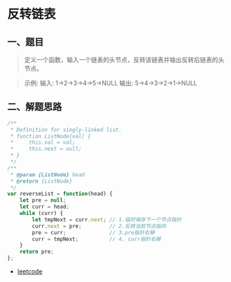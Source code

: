# 反转链表

## 一、题目

> 定义一个函数，输入一个链表的头节点，反转该链表并输出反转后链表的头节点。

> 示例:
输入: 1->2->3->4->5->NULL
输出: 5->4->3->2->1->NULL

## 二、解题思路

```js
/**
 * Definition for singly-linked list.
 * function ListNode(val) {
 *     this.val = val;
 *     this.next = null;
 * }
 */
/**
 * @param {ListNode} head
 * @return {ListNode}
 */
var reverseList = function(head) {
    let pre = null;
    let curr = head;
    while (curr) {
        let tmpNext = curr.next; // 1.临时保存下一个节点指针
        curr.next = pre;         // 2.反转当前节点指向
        pre = curr;              // 3.pre指针右移
        curr = tmpNext;          // 4. curr指针右移
    }
    return pre;
};
```



- [leetcode](https://leetcode-cn.com/problems/fan-zhuan-lian-biao-lcof)